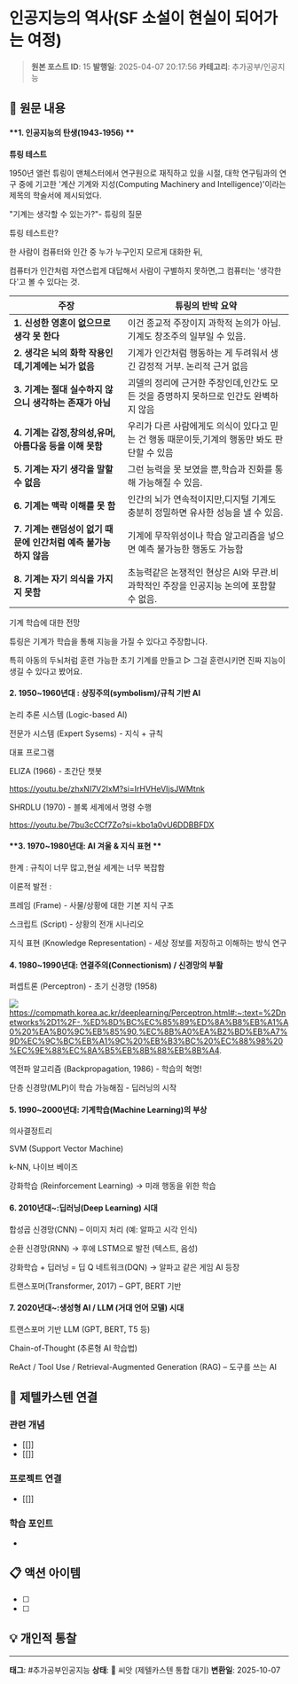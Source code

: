 # 인공지능의 역사(SF 소설이 현실이 되어가는 여정)

> **원본 포스트 ID**: 15
> **발행일**: 2025-04-07 20:17:56
> **카테고리**: 추가공부/인공지능

## 📝 원문 내용

#### **1\. 인공지능의 탄생(1943-1956) **

**튜링 테스트**

1950년 앨런 튜링이 맨체스터에서 연구원으로 재직하고 있을 시절, 대학 연구팀과의 연구 중에 기고한 '계산 기계와 지성(Computing Machinery and Intelligence)'이라는 제목의 학술서에 제시되었다.

"기계는 생각할 수 있는가?"- 튜링의 질문

튜링 테스트란?

한 사람이 컴퓨터와 인간 중 누가 누구인지 모르게 대화한 뒤,

컴퓨터가 인간처럼 자연스럽게 대답해서 사람이 구별하지 못하면,그 컴퓨터는 '생각한다'고 볼 수 있다는 것.

**주장** | **튜링의 반박 요약**  
---|---  
**1\. 신성한 영혼이 없으므로 생각 못 한다** | 이건 종교적 주장이지 과학적 논의가 아님.기계도 창조주의 일부일 수 있음.  
**2\. 생각은 뇌의 화학 작용인데,기계에는 뇌가 없음** | 기계가 인간처럼 행동하는 게 두려워서 생긴 감정적 거부. 논리적 근거 없음  
**3\. 기계는 절대 실수하지 않으니 생각하는 존재가 아님** | 괴델의 정리에 근거한 주장인데,인간도 모든 것을 증명하지 못하므로 인간도 완벽하지 않음  
**4\. 기계는 감정,창의성,유머,아름다움 등을 이해 못함** | 우리가 다른 사람에게도 의식이 있다고 믿는 건 행동 때문이듯,기계의 행동만 봐도 판단할 수 있음  
**5\. 기계는 자기 생각을 말할 수 없음** | 그런 능력을 못 보였을 뿐,학습과 진화를 통해 가능해질 수 있음.  
**6\. 기계는 맥락 이해를 못 함** | 인간의 뇌가 연속적이지만,디지털 기계도 충분히 정밀하면 유사한 성능을 낼 수 있음.  
**7\. 기계는 랜덤성이 없기 때문에 인간처럼 예측 불가능하지 않음** | 기계에 무작위성이나 학습 알고리즘을 넣으면 예측 불가능한 행동도 가능함  
**8\. 기계는 자기 의식을 가지지 못함** | 초능력같은 논쟁적인 현상은 AI와 무관.비과학적인 주장을 인공지능 논의에 포함할 수 없음.  
  
기계 학습에 대한 전망 

튜링은 기계가 학습을 통해 지능을 가질 수 있다고 주장합니다.

특히 아동의 두뇌처럼 훈련 가능한 초기 기계를 만들고 ▷ 그걸 훈련시키면 진짜 지능이 생길 수 있다고 봤어요.

#### **2\. 1950~1960년대 : 상징주의(symbolism)/규칙 기반 AI**

논리 추론 시스템 (Logic-based AI) 

전문가 시스템 (Expert Sysems) - 지식 + 규칙

대표 프로그램

ELIZA (1966) - 초간단 챗봇

<https://youtu.be/zhxNI7V2IxM?si=IrHVHeVIjsJWMtnk>

SHRDLU (1970) - 블록 세계에서 명령 수행

<https://youtu.be/7bu3cCCf7Zo?si=kbo1a0vU6DDBBFDX>

#### **3\. 1970~1980년대: AI 겨울 & 지식 표현 **

한계 : 규칙이 너무 많고,현실 세계는 너무 복잡함

이론적 발전 : 

프레임 (Frame) - 사물/상황에 대한 기본 지식 구조

스크립트 (Script) - 상황의 전개 시나리오

지식 표현 (Knowledge Representation) - 세상 정보를 저장하고 이해하는 방식 연구

#### **4\. 1980~1990년대: 연결주의(Connectionism) / 신경망의 부활**

퍼셉트론 (Perceptron) - 초기 신경망 (1958)

![](./img/15_img.jpg) https://compmath.korea.ac.kr/deeplearning/Perceptron.html#:~:text=%2Dnetworks%2D1%2F-,%ED%8D%BC%EC%85%89%ED%8A%B8%EB%A1%A0%20%EA%B0%9C%EB%85%90,%EC%8B%A0%EA%B2%BD%EB%A7%9D%EC%9C%BC%EB%A1%9C%20%EB%B3%BC%20%EC%88%98%20%EC%9E%88%EC%8A%B5%EB%8B%88%EB%8B%A4.

역전파 알고리즘 (Backpropagation, 1986) - 학습의 혁명!

단층 신경망(MLP)이 학습 가능해짐 - 딥러닝의 시작

#### **5\. 1990~2000년대: 기계학습(Machine Learning)의 부상**

의사결정트리

SVM (Support Vector Machine)

k-NN, 나이브 베이즈

강화학습 (Reinforcement Learning) → 미래 행동을 위한 학습

#### **6\. 2010년대~:딥러닝(Deep Learning) 시대**

합성곱 신경망(CNN) – 이미지 처리 (예: 알파고 시각 인식)

순환 신경망(RNN) → 후에 LSTM으로 발전 (텍스트, 음성)

강화학습 + 딥러닝 = 딥 Q 네트워크(DQN) → 알파고 같은 게임 AI 등장

트랜스포머(Transformer, 2017) – GPT, BERT 기반

#### **7\. 2020년대~:생성형 AI / LLM (거대 언어 모델) 시대**

트랜스포머 기반 LLM (GPT, BERT, T5 등)

Chain-of-Thought (추론형 AI 학습법)

ReAct / Tool Use / Retrieval-Augmented Generation (RAG) – 도구를 쓰는 AI


## 🔗 제텔카스텐 연결

### 관련 개념
- [[]]
- [[]]

### 프로젝트 연결
- [[]]

### 학습 포인트
-

## 📋 액션 아이템
- [ ]
- [ ]

## 💡 개인적 통찰



---

**태그**: #추가공부인공지능
**상태**: 🌱 씨앗 (제텔카스텐 통합 대기)
**변환일**: 2025-10-07
